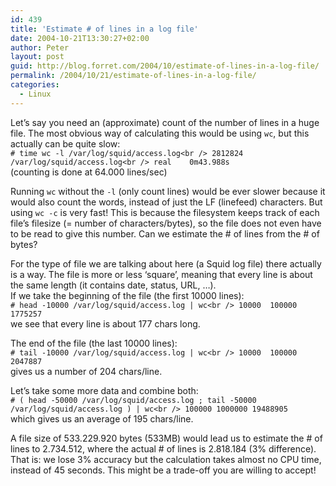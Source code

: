 ```yaml
---
id: 439
title: 'Estimate # of lines in a log file'
date: 2004-10-21T13:30:27+02:00
author: Peter
layout: post
guid: http://blog.forret.com/2004/10/estimate-of-lines-in-a-log-file/
permalink: /2004/10/21/estimate-of-lines-in-a-log-file/
categories:
  - Linux
---
```

Let&#8217;s say you need an (approximate) count of the number of lines in a huge file. The most obvious way of calculating this would be using `wc`, but this actually can be quite slow:  
`# time wc -l /var/log/squid/access.log<br />
2812824 /var/log/squid/access.log<br />
real    0m43.988s`  
(counting is done at 64.000 lines/sec)

Running `wc` without the `-l` (only count lines) would be ever slower because it would also count the words, instead of just the LF (linefeed) characters. But using `wc -c` is very fast! This is because the filesystem keeps track of each file&#8217;s filesize (= number of characters/bytes), so the file does not even have to be read to give this number. Can we estimate the # of lines from the # of bytes?

For the type of file we are talking about here (a Squid log file) there actually is a way. The file is more or less &#8216;square&#8217;, meaning that every line is about the same length (it contains date, status, URL, &#8230;).  
If we take the beginning of the file (the first 10000 lines):  
`# head -10000 /var/log/squid/access.log | wc<br />
  10000  100000 1775257`  
we see that every line is about 177 chars long.

The end of the file (the last 10000 lines):  
`# tail -10000 /var/log/squid/access.log | wc<br />
  10000  100000 2047887`  
gives us a number of 204 chars/line.

Let&#8217;s take some more data and combine both:  
`# ( head -50000 /var/log/squid/access.log ; tail -50000 /var/log/squid/access.log ) | wc<br />
 100000 1000000 19488905`  
which gives us an average of 195 chars/line.

A file size of 533.229.920 bytes (533MB) would lead us to estimate the # of lines to 2.734.512, where the actual # of lines is 2.818.184 (3% difference). That is: we lose 3% accuracy but the calculation takes almost no CPU time, instead of 45 seconds. This might be a trade-off you are willing to accept!